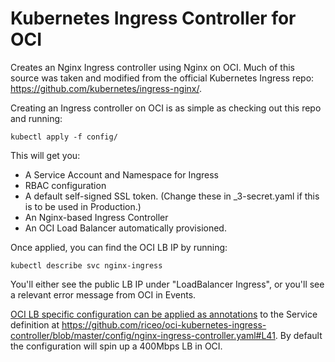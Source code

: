 # Kubernetes Ingress Controller for OCI

Creates an Nginx Ingress controller using Nginx on OCI. Much of this source was taken and modified from the official Kubernetes Ingress repo: https://github.com/kubernetes/ingress-nginx/.

Creating an Ingress controller on OCI is as simple as checking out this repo and running:

```
kubectl apply -f config/
```

This will get you:

* A Service Account and Namespace for Ingress
* RBAC configuration
* A default self-signed SSL token. (Change these in \_3-secret.yaml if this is to be used in Production.)
* An Nginx-based Ingress Controller
* An OCI Load Balancer automatically provisioned.

Once applied, you can find the OCI LB IP by running:

```
kubectl describe svc nginx-ingress
```

You'll either see the public LB IP under "LoadBalancer Ingress", or you'll see a relevant error message from OCI in Events.

[OCI LB specific configuration can be applied as annotations](https://github.com/oracle/oci-cloud-controller-manager/blob/master/docs/load-balancer-annotations.md) to the Service definition at https://github.com/riceo/oci-kubernetes-ingress-controller/blob/master/config/nginx-ingress-controller.yaml#L41. By default the configuration will spin up a 400Mbps LB in OCI. 
